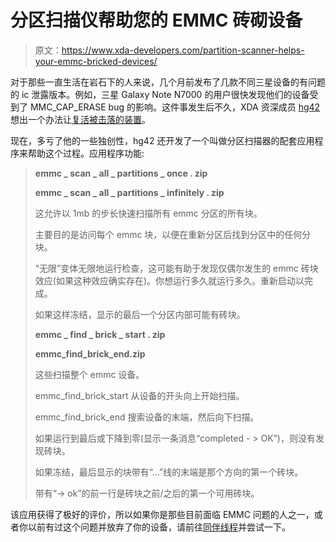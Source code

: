 # 分区扫描仪帮助您的 EMMC 砖砌设备

> 原文：<https://www.xda-developers.com/partition-scanner-helps-your-emmc-bricked-devices/>

对于那些一直生活在岩石下的人来说，几个月前发布了几款不同三星设备的有问题的 ic 泄露版本。例如，三星 Galaxy Note N7000 的用户很快发现他们的设备受到了 MMC_CAP_ERASE bug 的影响。这件事发生后不久，XDA 资深成员 [hg42](http://forum.xda-developers.com/member.php?u=3597010) 想出一个办法让[复活被击落的装置](http://forum.xda-developers.com/showthread.php?t=1667886)。

现在，多亏了他的一些独创性，hg42 还开发了一个叫做分区扫描器的配套应用程序来帮助这个过程。应用程序功能:

> **emmc _ scan _ all _ partitions _ once . zip**
> 
> **emmc _ scan _ all _ partitions _ infinitely . zip**
> 
> 这允许以 1mb 的步长快速扫描所有 emmc 分区的所有块。
> 
> 主要目的是访问每个 emmc 块，以便在重新分区后找到分区中的任何分块。
> 
> “无限”变体无限地运行检查，这可能有助于发现仅偶尔发生的 emmc 砖块效应(如果这种效应确实存在)。你想运行多久就运行多久。重新启动以完成。
> 
> 如果这样冻结，显示的最后一个分区内部可能有砖块。
> 
> **emmc _ find _ brick _ start . zip**
> 
> **emmc_find_brick_end.zip**
> 
> 这些扫描整个 emmc 设备。
> 
> emmc_find_brick_start 从设备的开头向上开始扫描。
> 
> emmc_find_brick_end 搜索设备的末端，然后向下扫描。
> 
> 如果运行到最后或下降到零(显示一条消息“completed - > OK”)，则没有发现砖块。
> 
> 如果冻结，最后显示的块带有“...”线的末端是那个方向的第一个砖块。
> 
> 带有“-> ok”的前一行是砖块之前/之后的第一个可用砖块。

该应用获得了极好的评价，所以如果你是那些目前面临 EMMC 问题的人之一，或者你以前有过这个问题并放弃了你的设备，请前往[同伴线程](http://forum.xda-developers.com/showthread.php?t=1823918)并尝试一下。